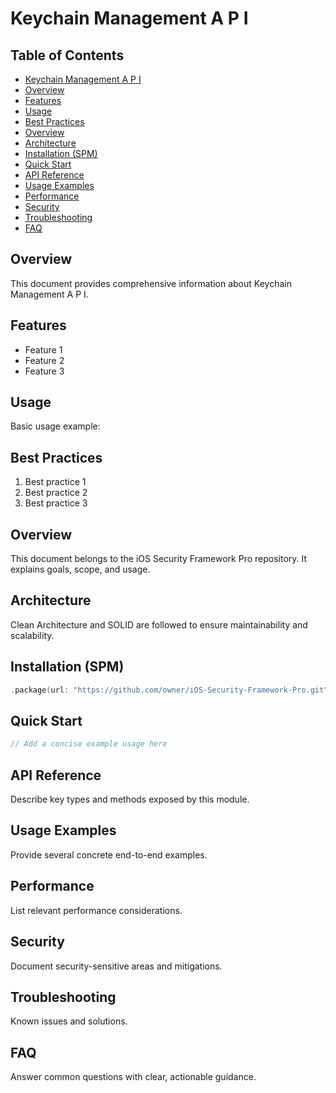 # Keychain Management A P I

<!-- TOC START -->
## Table of Contents
- [Keychain Management A P I](#keychain-management-a-p-i)
- [Overview](#overview)
- [Features](#features)
- [Usage](#usage)
- [Best Practices](#best-practices)
- [Overview](#overview)
- [Architecture](#architecture)
- [Installation (SPM)](#installation-spm)
- [Quick Start](#quick-start)
- [API Reference](#api-reference)
- [Usage Examples](#usage-examples)
- [Performance](#performance)
- [Security](#security)
- [Troubleshooting](#troubleshooting)
- [FAQ](#faq)
<!-- TOC END -->


## Overview

This document provides comprehensive information about Keychain Management A P I.

## Features

- Feature 1
- Feature 2
- Feature 3

## Usage

Basic usage example:



## Best Practices

1. Best practice 1
2. Best practice 2
3. Best practice 3

## Overview
This document belongs to the iOS Security Framework Pro repository. It explains goals, scope, and usage.

## Architecture
Clean Architecture and SOLID are followed to ensure maintainability and scalability.

## Installation (SPM)
```swift
.package(url: "https://github.com/owner/iOS-Security-Framework-Pro.git", from: "1.0.0")
```

## Quick Start
```swift
// Add a concise example usage here
```

## API Reference
Describe key types and methods exposed by this module.

## Usage Examples
Provide several concrete end-to-end examples.

## Performance
List relevant performance considerations.

## Security
Document security-sensitive areas and mitigations.

## Troubleshooting
Known issues and solutions.

## FAQ
Answer common questions with clear, actionable guidance.
